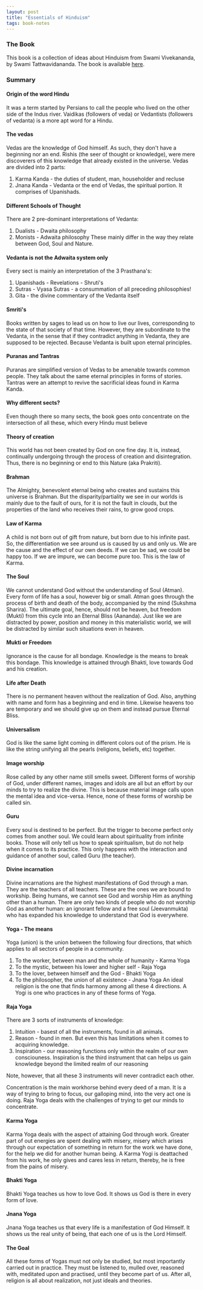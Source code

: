 ```yaml
---
layout: post
title: "Essentials of Hinduism"
tags: book-notes
---
```


### The Book
This book is a collection of ideas about Hinduism from Swami Vivekananda, by
Swami Tattwavidananda. The book is available
[here](https://istore.chennaimath.org/product/essentials-of-hinduism/).

### Summary
#### Origin of the word Hindu
It was a term started by Persians to call the people who lived on the other side
of the Indus river. Vaidikas (followers of veda) or Vedantists (followers of
vedanta) is a more apt word for a Hindu.

#### The vedas
Vedas are the knowledge of God himself. As such, they don't have a beginning nor
an end. Rishis (the seer of thought or knowledge), were mere discoverers of this
knowledge that already existed in the universe. Vedas are divided into 2 parts:
1. Karma Kanda - the duties of student, man, householder and recluse
2. Jnana Kanda - Vedanta or the end of Vedas, the spiritual portion. It comprises
of Upanishads.

#### Different Schools of Thought
There are 2 pre-dominant interpretations of Vedanta:
1. Dualists - Dwaita philosophy
2. Monists - Adwaita philosophy
These mainly differ in the way they relate between God, Soul and Nature.

#### Vedanta is not the Adwaita system only
Every sect is mainly an interpretation of the 3 Prasthana's:
1. Upanishads - Revelations - Shruti's
2. Sutras - Vyasa Sutras - a consummation of all preceding philosophies!
3. Gita - the divine commentary of the Vedanta itself

#### Smriti's
Books written by sages to lead us on how to live our lives, corresponding to
the state of that society of that time. However, they are subordinate to the
Vedanta, in the sense that if they contradict anything in Vedanta, they are
supposed to be rejected. Because Vedanta is built upon eternal principles.

#### Puranas and Tantras
Puranas are simplified version of Vedas to be amenable towards common people.
They talk about the same eternal principles in forms of stories. Tantras were
an attempt to revive the sacrificial ideas found in Karma Kanda.

#### Why different sects?
Even though there so many sects, the book goes onto concentrate on the
intersection of all these, which every Hindu must believe

#### Theory of creation
This world has not been created by God on one fine day. It is, instead,
continually undergoing through the process of creation and disintegration. Thus,
there is no beginning or end to this Nature (aka Prakriti).

#### Brahman
The Almighty, benevolent eternal being who creates and sustains this universe is
Brahman. But the disparity/partiality we see in our worlds is mainly due to the
fault of ours, for it is not the fault in clouds, but the properties of the land
who receives their rains, to grow good crops.

#### Law of Karma
A child is not born out of gift from nature, but born due to his infinite past.
So, the differentiation we see around us is caused by us and only us. We are the
cause and the effect of our own deeds. If we can be sad, we could be happy too.
If we are impure, we can become pure too. This is the law of Karma.

#### The Soul
We cannot understand God without the understanding of Soul (Atman). Every form
of life has a soul, however big or small. Atman goes through the process of
birth and death of the body, accompanied by the mind (Sukshma Sharira). The
ultimate goal, hence, should not be heaven, but freedom (Mukti) from this cycle
into an Eternal Bliss (Aananda). Just like we are distracted by power, position
and money in this materialistic world, we will be distracted by similar such
situations even in heaven.

#### Mukti or Freedom
Ignorance is the cause for all bondage. Knowledge is the means to break this
bondage. This knowledge is attained through Bhakti, love towards God and his
creation.

#### Life after Death
There is no permanent heaven without the realization of God. Also, anything
with name and form has a beginning and end in time. Likewise heavens too are
temporary and we should give up on them and instead pursue Eternal Bliss.

#### Universalism
God is like the same light coming in different colors out of the prism. He is
like the string unifying all the pearls (religions, beliefs, etc) together.

#### Image worship
Rose called by any other name still smells sweet. Different forms of worship of
God, under different names, images and idols are all but an effort by our minds
to try to realize the divine. This is because material image calls upon the
mental idea and vice-versa. Hence, none of these forms of worship be called sin.

#### Guru
Every soul is destined to be perfect. But the trigger to become perfect only
comes from another soul. We could learn about spirituality from infinite books.
Those will only tell us how to speak spiritualism, but do not help when it comes
to its practice. This only happens with the interaction and guidance of another
soul, called Guru (the teacher).

#### Divine incarnation
Divine incarnations are the highest manifestations of God through a man. They
are the teachers of all teachers. These are the ones we are bound to workship.
Being humans, we cannot see God and worship Him as anything other than a human.
There are only two kinds of people who do not worship God as another human:
an ignorant fellow and a free soul (Jeevanmukta) who has expanded his knowledge
to understand that God is everywhere.

#### Yoga - The means
Yoga (union) is the union between the following four directions, that which
applies to all sectors of people in a community.
1. To the worker, between man and the whole of humanity - Karma Yoga
2. To the mystic, between his lower and higher self - Raja Yoga
3. To the lover, between himself and the God - Bhakti Yoga
4. To the philosopher, the union of all existence - Jnana Yoga
An ideal religion is the one that finds harmony among all these 4 directions.
A Yogi is one who practices in any of these forms of Yoga.

#### Raja Yoga
There are 3 sorts of instruments of knowledge:
1. Intuition - basest of all the instruments, found in all animals.
2. Reason - found in men. But even this has limitations when it comes to
acquiring knowledge.
3. Inspiration - our reasoning functions only within the realm of our own
consciouness. Inspiration is the third instrument that can helps us gain
knowledge beyond the limited realm of our reasoning

Note, however, that all these 3 instruments will never contradict each other.

Concentration is the main workhorse behind every deed of a man. It is a way of
trying to bring to focus, our galloping mind, into the very act one is doing.
Raja Yoga deals with the challenges of trying to get our minds to concentrate.

#### Karma Yoga
Karma Yoga deals with the aspect of attaining God through work. Greater part of
out energies are spent dealing with misery, misery which arises through our
expectation of something in return for the work we have done, for the help we
did for another human being. A Karma Yogi is deattached from his work, he only
gives and cares less in return, thereby, he is free from the pains of misery.

#### Bhakti Yoga
Bhakti Yoga teaches us how to love God. It shows us God is there in every form
of love.

#### Jnana Yoga
Jnana Yoga teaches us that every life is a manifestation of God Himself. It
shows us the real unity of being, that each one of us is the Lord Himself.

#### The Goal
All these forms of Yogas must not only be studied, but most importantly carried
out in practice. They must be listened to, mulled over, reasoned with, meditated
upon and practised, until they become part of us. After all, religion is all
about realization, not just ideals and theories.
